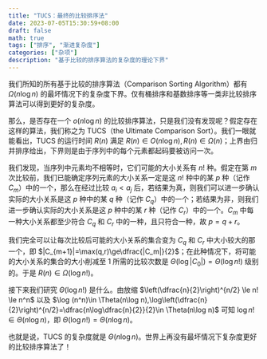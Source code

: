 ```yaml
---
title: "TUCS：最终的比较排序法"
date: 2023-07-05T15:30:59+08:00
draft: false
math: true
tags: ["排序", "渐进复杂度"]
categories: ["杂项"]
description: "基于比较的排序算法的复杂度的理论下界"
---
```


我们所知的所有基于比较的排序算法（Comparison Sorting Algorithm）都有 $\Omega(n\log n)$ 的最坏情况下的复杂度下界。仅有桶排序和基数排序等一类非比较排序算法可以得到更好的复杂度。

那么，是否存在一个 $o(n\log n)$ 的比较排序算法，只是我们没有发现呢？假定存在这样的算法，我们称之为 TUCS（the Ultimate Comparison Sort）。我们一眼就能看出，TUCS 的运行时间 $R(n)$ 满足 $R(n)\in O(n\log n), R(n) \in \Omega(n)$；上界由归并排序给出，下界则是由于序列中的每个元素都起码要被访问一次。

我们发现，当序列中元素均不相等时，它们可能的大小关系有 $n!$ 种。假定在第 $m$ 次比较前，我们已能确定序列元素的大小关系一定是这 $n!$ 种中的某 $p$ 种（记作 $C_m$）中的一个，那么在经过比较 $a_i < a_j$ 后，若结果为真，则我们可以进一步确认实际的大小关系是这 $p$ 种中的某 $q$ 种（记作 $C_q$）中的一个；若结果为非，则我们进一步确认实际的大小关系是这 $p$ 种中的某 $r$ 种（记作 $C_r$）中的一个。$C_m$ 中每一种大小关系都至少符合 $C_q$ 和 $C_r$ 中的一种，且只符合一种，故 $p=q+r$。

我们完全可以让每次比较后可能的大小关系的集合变为 $C_q$ 和 $C_r$ 中大小较大的那一个，即 $|C_{m+1}|=\max(q,r)\ge\dfrac{|C_m|}{2}$；在此种情况下，将可能的大小关系的集合的大小削减至 $1$ 所需的比较次数是 $\Theta(\log |C_0|)=\Theta(\log n!)$ 级别的。于是 $R(n) \in \Omega(\log n!)$。

接下来我们研究 $\Theta(\log n!)$ 是什么。由放缩 $\left(\dfrac{n}{2}\right)^{n/2} \le n! \le n^n$ 以及 $\log (n^n)\in \Theta(n\log n),\log\left(\dfrac{n}{2}\right)^{n/2}=\dfrac{n\log\dfrac{n}{2}}{2}\in \Theta(n\log n)$ 可知 $\log n!\in \Theta(n\log n)$，即 $\Theta(\log n!)=\Theta(n\log n)$。

也就是说，TUCS 的复杂度就是 $\Theta(n\log n)$。世界上再没有最坏情况下复杂度更好的比较排序算法了！